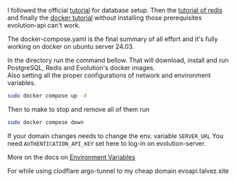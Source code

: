 I followed the official [tutorial](https://doc.evolution-api.com/v2/pt/requirements/database) for database setup.
Then the [tutorial of redis](https://doc.evolution-api.com/v2/pt/requirements/redis) and finally the [docker tutorial](https://doc.evolution-api.com/v2/pt/install/docker) without installing those prerequisites evolution-api can't work.

The docker-compose.yaml is the final summary of all effort and it's fully working on docker on ubuntu server 24.03.

In the directory run the command bellow. That will download, install and run PostgreSQL, Redis and Evolution's docker images.  
Also setting all the proper configurations of network and environment variables.

```bash
sudo docker compose up -d
```

Then to make to stop and remove all of them run

```bash
sudo docker compose down
```

If your domain changes needs to change the env. variable `SERVER_URL` 
You need `AUTHENTICATION_API_KEY` set here to log-in on evolution-server. 

More on the docs on [Environment Variables](https://doc.evolution-api.com/v2/pt/env)


For while using clodflare argo-tunnel to my cheap domain evoapi.talvez.site